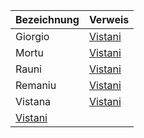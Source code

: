 | Bezeichnung | Verweis |
|:------------|:-----------------|
| Giorgio | [Vistani](https://lolindhir.github.io/PnP/campaigns/strahd/factions/vistani) |
| Mortu | [Vistani](https://lolindhir.github.io/PnP/campaigns/strahd/factions/vistani) |
| Rauni | [Vistani](https://lolindhir.github.io/PnP/campaigns/strahd/factions/vistani) |
| Remaniu | [Vistani](https://lolindhir.github.io/PnP/campaigns/strahd/factions/vistani) |
| Vistana | [Vistani](https://lolindhir.github.io/PnP/campaigns/strahd/factions/vistani) |
| [Vistani](https://lolindhir.github.io/PnP/campaigns/strahd/factions/vistani) |  |
